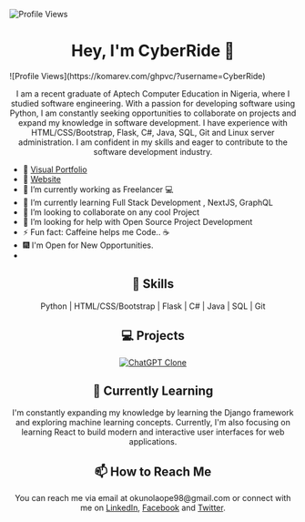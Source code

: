 ![Profile Views](https://komarev.com/ghpvc/?username=CyberRide)
<!--- Title -->
<h1 align="center">Hey, I'm CyberRide 👋</h1>
![Profile Views](https://komarev.com/ghpvc/?username=CyberRide)
<!--- Introduction -->
<p align="center">I am a recent graduate of Aptech Computer Education in Nigeria, where I studied software engineering. With a passion for developing software using Python, I am constantly seeking opportunities to collaborate on projects and expand my knowledge in software development. I have experience with HTML/CSS/Bootstrap, Flask, C#, Java, SQL, Git and Linux server administration. I am confident in my skills and eager to contribute to the software development industry.</p>


- 🎪 [Visual Portfolio](#)
- 🚩 [Website](#)
- 🔭 I’m currently working as Freelancer 💻
- 🌱 I’m currently learning Full Stack Development , NextJS, GraphQL
- 👯 I’m looking to collaborate on any cool Project
- 🤔 I’m looking for help with Open Source Project Development 
- ⚡ Fun fact: Caffeine helps me Code.. ☕
- 🎆 I'm Open for New Opportunities.
- <!--- Skills -->
<h2 align="center">🚀 Skills</h2>
<p align="center">Python | HTML/CSS/Bootstrap | Flask | C# | Java | SQL | Git</p>

<!--- Projects -->
<h2 align="center">💻 Projects</h2>
<div align="center">
  <a href="https://github.com/CyberRide/ChatGptClone" target="_blank">
    <img src="https://github-readme-stats.vercel.app/api/pin/?username=CyberRide&repo=ChatGptClone&show_owner=true&theme=radical" alt="ChatGPT Clone">
  </a>
</div>
<!--- Currently Learning -->
<h2 align="center">🌱 Currently Learning</h2>
<p align="center">I'm constantly expanding my knowledge by learning the Django framework and exploring machine learning concepts. Currently, I'm also focusing on learning React to build modern and interactive user interfaces for web applications.</p>
<!--- How to Reach Me -->
<h2 align="center">📫 How to Reach Me</h2>
<p align="center">You can reach me via email at okunolaope98@gmail.com or connect with me on <a href="https://www.linkedin.com/in/david-okunola-51266718b/" target="_blank">LinkedIn</a>, <a href="https://facebook.com/CyberRide" target="_blank">Facebook</a> and <a href="https://twitter.com/CyberRide01" target="_blank">Twitter</a>.</p>


